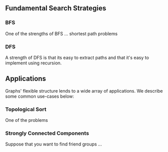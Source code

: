 
## Fundamental Search Strategies

### BFS

One of the strengths of BFS ... shortest path problems 

### DFS

A strength of DFS is that its easy to extract paths and that it's easy to implement using recursion. 

## Applications

Graphs' flexible structure lends to a wide array of applications. We describe some common use-cases below: 

### Topological Sort

One of the problems 

### Strongly Connected Components

Suppose that you want to find friend groups ... 